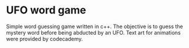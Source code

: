 # UFO word game
Simple word guessing game written in c++. The objective is to guess the mystery word before being abducted by an UFO. Text art for animations were provided by codecademy.
